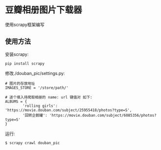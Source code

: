# 豆瓣相册图片下载器
使用scrapy框架编写
## 使用方法
安装scrapy:
```
pip install scrapy
```

修改./douban_pic/settings.py:
```
# 图片的存放地址
IMAGES_STORE = '/store/path/'

# 逐个填入待爬取相册的 name: url 键值对 如下:
ALBUMS = {
        'rolling girls': 'https://movie.douban.com/subject/25955418/photos?type=S',
        '回转企鹅罐': 'https://movie.douban.com/subject/6085356/photos?type=S'
}

```

运行:
```
$ scrapy crawl douban_pic
```
